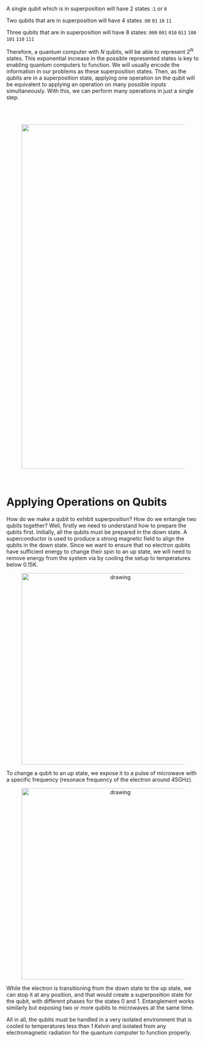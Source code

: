 <!---->

<br />

A single qubit which is in superposition will have 2 states :`1` or `0`

Two qubits that are in superposition will have 4 states :`00` `01` `10` `11` 

Three qubits that are in superposition will have 8 states: `000` `001` `010` `011` `100` `101` `110` `111`

Therefore, a quantum computer with $N$ qubits, will be able to represent $2^N$ states. This exponential increase in the possible represented states is key to enabling quantum computers to function. We will usually encode the information in our problems as these superposition states. Then, as the qubits are in a superposition state, applying one operation on the qubit will be equivalent to applying an operation on many possible inputs simultaneously. With this, we can perform many operations in just a single step.

<br /> 
<br />

<figure align="center">
<img src="https://miro.medium.com/max/1400/0*xllJMzdAuDlba2xL" alt="drawing" width="900" />

</figure>

<br />

# Applying Operations on Qubits
How do we make a qubit to exhibit superposition? How do we entangle two qubits together? Well, firstly we need to understand how to prepare the qubits first. Initially, all the qubits must be prepared in the down state. A superconductor is used to produce a strong magnetic field to align the qubits in the down state. Since we want to ensure that no electron qubits have sufficient energy to change their spin to an up state, we will need to remove energy from the system via by cooling the setup to temperatures below 0.15K.

<figure align="center">
<img src="../assets/spin.gif" alt="drawing" width="500" />
</figure>

To change a qubit to an up state, we expose it to a pulse of microwave with a specific frequency (resonace frequency of the electron around 45GHz).

<figure align="center">
<img src="../assets/spin_radio.gif" alt="drawing" width="500" />
</figure>

While the electron is transitioning from the down state to the up state, we can stop it at any position, and that would create a superposition state for the qubit, with different phases for the states $0$ and $1$. Entanglement works similarly but exposing two or more qubits to microwaves at the same time.

All in all, the qubits must be handled in a very isolated environment that is cooled to temperatures less than 1 Kelvin and isolated from any electromagnetic radiation for the quantum computer to function properly.
